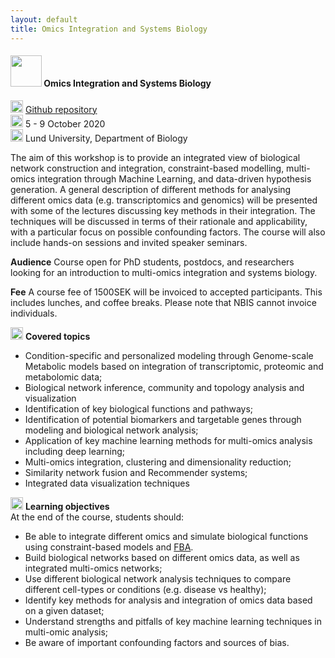 ```yaml
---
layout: default
title: Omics Integration and Systems Biology
---
```


#### <img border="0" src="https://s3-us-west-2.amazonaws.com/slack-files2/avatars/2019-09-12/751389607265_d59c0d58846bb2db7123_132.jpg" width="50" height="50"> Omics Integration and Systems Biology
<img border="0" src="https://www.svgrepo.com/show/305241/github.svg" width="20" height="20"> [Github repository][3]  
<img border="0" src="https://www.svgrepo.com/show/20800/event-date-and-time-symbol.svg" width="20" height="20"> 5 - 9 October 2020  
<img border="0" src="https://www.svgrepo.com/show/4199/placeholder-on-a-map.svg" width="20" height="20"> Lund University, Department of Biology

The aim of this workshop is to provide an integrated view of biological network construction and integration, constraint-based modelling, multi-omics integration through Machine Learning, and data-driven hypothesis generation.  A general description of different methods for analysing different omics data (e.g. transcriptomics and genomics) will be presented with some of the lectures discussing key methods in their integration. The techniques will be discussed in terms of their rationale and applicability, with a particular focus on possible confounding factors. The course will also include hands-on sessions and invited speaker seminars.

**Audience** Course open for PhD students, postdocs, and researchers looking for an introduction to multi-omics integration and systems biology.

**Fee** A course fee of 1500SEK will be invoiced to accepted participants. This includes lunches, and coffee breaks. Please note that NBIS cannot invoice individuals.

<img border="0" src="https://www.svgrepo.com/show/26916/book.svg" width="20" height="20"> **Covered topics**  
- Condition-specific and personalized modeling through Genome-scale Metabolic models based on integration of transcriptomic, proteomic and metabolomic data;  
- Biological network inference, community and topology analysis and visualization
- Identification of key biological functions and pathways;  
- Identification of potential biomarkers and targetable genes through modeling and biological network analysis; 
- Application of key machine learning methods for multi-omics analysis including deep learning;  
- Multi-omics integration, clustering and dimensionality reduction;
- Similarity network fusion and Recommender systems;
- Integrated data visualization techniques

<img border="0" src="https://www.svgrepo.com/show/35663/tasks.svg" width="20" height="20"> **Learning objectives**  
At the end of the course, students should:  
- Be able to integrate different omics and simulate biological functions using constraint-based models and [FBA](https://en.wikipedia.org/wiki/Flux_balance_analysis).
- Build biological networks based on different omics data, as well as integrated multi-omics networks;
- Use different biological network analysis techniques to compare different cell-types or conditions (e.g. disease vs healthy);
- Identify key methods for analysis and integration of omics data based on a given dataset;
- Understand strengths and pitfalls of key machine learning techniques in multi-omic analysis;
- Be aware of important confounding factors and sources of bias.


[1]: https://forms.gle/obADRduLuoWZUeUbA
[2]: https://nbis.se/about/staff/rui-benfeitas
[3]: https://github.com/NBISweden/workshop_omics_integration